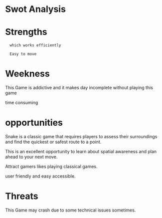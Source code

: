 # Swot Analysis

# Strengths

      which works efficiently

      Easy to move

# Weekness

   This Game is addictive and it makes day incomplete without playing this game

   time consuming

# opportunities

   Snake is a classic game that requires players to assess their surroundings and find the quickest or safest route to a point.

   This is an excellent opportunity to learn about spatial awareness and plan ahead to your next move.

   Attract gamers likes playing classical games.

   user friendly and easy accessible.

# Threats

   This Game may crash due to some technical issues sometimes.
